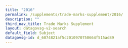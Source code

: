 ```yaml
---
title: "2016"
permalink: /supplements/trade-marks-supplement/2016/
description: ""
third_nav_title: Trade Marks Supplement
layout: datagovsg-v2-search
default_field: Subject
datagovsg-id: d_6074821af5c2010970750664f515ad89
---
```

